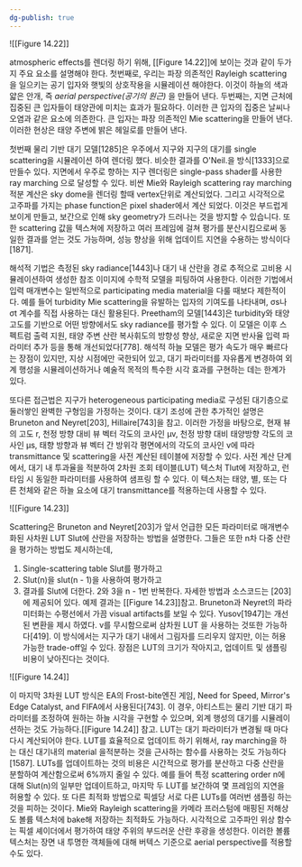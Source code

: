 ```yaml
---
dg-publish: true
---
```


![[Figure 14.22]]

atmospheric effects를 렌더링 하기 위해, [[Figure 14.22]]에 보이는 것과 같이 두가지 주요 요소를 설명해야 한다. 첫번째로, 우리는 파장 의존적인 Rayleigh scattering을 일으키는 공기 입자와 햇빛의 상호작용을 시뮬레이션 해야한다. 이것이 하늘의 색과 얇은 안개, 즉 *aerial perspective(공기의 원근)* 을 만들어 낸다. 두번째는, 지면 근처에 집중된 큰 입자들이 태양관에 미치는 효과가 필요하다. 이러한 큰 입자의 집중은 날씨나 오염과 같은 요소에 의존한다. 큰 입자는 파장 의존적인 Mie scattering을 만들어 낸다. 이러한 현상은 태양 주변에 밝은 헤일로를 만들어 낸다.

첫번째 물리 기반 대기 모델\[1285]은 우주에서 지구와 지구의 대기를 single scattering을 시뮬레이션 하여 렌더링 했다. 비슷한 결과를 O'Neil.을 방식\[1333]으로 만들수 있다. 지면에서 우주로 향하는 지구 렌더링은 single-pass shader를 사용한 ray marching 으로 달성할 수 있다. 비싼 Mie와 Rayleigh scattering ray marching 적분 계산은 sky dome을 렌더링 할때 vertex단위로 계산되었다. 그리고 시각적으로 고주파를 가지는 phase function은 pixel shader에서 계산 되었다. 이것은 부드럽게 보이게 만들고, 보간으로 인해 sky geometry가 드러나는 것을 방지할 수 있습니다. 또한 scattering 값을 텍스쳐에 저장하고 여러 프레임에 걸쳐 평가를 분산시킴으로써 동일한 결과를 얻는 것도 가능하며, 성능 향상을 위해 업데이트 지연을 수용하는 방식이다\[1871].

해석적 기법은 측정된 sky radiance\[1443]나 대기 내 산란을 경로 추적으로 고비용 시뮬레이션하여 생성한 참조 이미지에 수학적 모델을 피팅하여 사용한다. 이러한 기법에서 입력 매개변수는 일반적으로 participating media material을 다룰 때보다 제한적이다. 예를 들어 turbidity Mie scattering을 유발하는 입자의 기여도를 나타내며, σs나 σt 계수를 직접 사용하는 대신 활용된다. Preetham의 모델\[1443]은 turbidity와 태양 고도를 기반으로 어떤 방향에서도 sky radiance를 평가할 수 있다. 이 모델은 이후 스펙트럼 출력 지원, 태양 주변 산란 복사휘도의 방향성 향상, 새로운 지면 반사율 입력 파라미터 추가 등을 통해 개선되었다\[778]. 해석적 하늘 모델은 평가 속도가 매우 빠르다는 장점이 있지만, 지상 시점에만 국한되어 있고, 대기 파라미터를 자유롭게 변경하여 외계 행성을 시뮬레이션하거나 예술적 목적의 특수한 시각 효과를 구현하는 데는 한계가 있다.

또다른 접근법은 지구가 heterogeneous participating media로 구성된 대기층으로 둘러쌓인 완벽한 구형임을 가정하는 것이다. 대기 조성에 관한 추가적인 설명은 Bruneton and Neyret\[203], Hillaire\[743]을 참고. 이러한 가정을 바탕으로, 현재 뷰의 고도 r,  천정 방향 대비 뷰 벡터 각도의 코사인 µv, 천정 방향 대비 태양방향 각도의 코사인 µs, 태향 방향과 뷰 벡터 간 방위각 평면에서의 각도의 코사인 v에 따라 transmittance 및 scattering을 사전 계산된 테이블에 저장할 수 있다. 사전 계산 단계에서, 대기 내 투과율을 적분하여 2차원 조회 테이블(LUT) 텍스처 Tlut에 저장하고, 런타임 시 동일한 파라미터를 사용하여 샘프링 할 수 있다. 이 텍스처는 태양, 별, 또는 다른 천체와 같은 하늘 요소에 대기 transmittance를 적용하는데 사용할 수 있다.

![[Figure 14.23]]

Scattering은 Bruneton and Neyret\[203]가 앞서 언급한 모든 파라미터로 매개변수화된 사차원 LUT Slut에 산란을 저장하는 방법을 설명한다. 그들은 또한 n차 다중 산란을 평가하는 방법도 제시하는데, 
1. Single-scattering table Slut를 평가하고
2. Slut(n)을 slut(n - 1)을 사용하여 평가하고
3. 결과를 Slut에 더한다.
2와 3을 n - 1번 반복한다. 자세한 방법과 소스코드는 \[203]에 제공되어 있다. 예제 결과는 [[Figure 14.23]]참고. Bruneton과 Neyret의 파라미터화는 수평선에서 가끔 visual artifacts를 보일 수 있다. Yusov\[1947]는 개선된 변환을 제시 하였다. v를 무시함으로써 삼차원 LUT 을 사용하는 것또한 가능하다\[419]. 이 방식에서는 지구가 대기 내에서 그림자를 드리우지 않지만, 이는 허용 가능한 trade-off일 수 있다. 장점은 LUT의 크기가 작아지고, 업데이트 및 샘플링 비용이 낮아진다는 것이다.

![[Figure 14.24]]

이 마지막 3차원 LUT 방식은 EA의 Frost-bite엔진 게임, Need for Speed, Mirror's Edge Catalyst, and FIFA에서 사용된다\[743]. 이 경우, 아티스트는 물리 기반 대기 파라미터를 조정하여 원하는 하늘 시각을 구현할 수 있으며, 외계 행성의 대기를 시뮬레이션하는 것도 가능하다.[[Figure 14.24]] 참고. LUT는 대기 파라미터가 변경될 때 마다 다시 계산되어야 한다. LUT를 효율적으로 업데이트 하기 위해서, ray marching을 하는 대신 대기내의 material 을적분하는 것을 근사하는 함수를 사용하는 것도 가능하다\[1587]. LUTs를 업데이트하는 것의 비용은 시간적으로 평가를 분산하고 다중 산란을 분할하여 계산함으로써 6%까지 줄일 수 있다. 예를 들어 특정 scattering order n에 대해 Slut(n)의 일부만 업데이트하고, 마지막 두 LUT를 보간하여 몇 프레임의 지연을 허용할 수 있다. 또 다른 최적화 방법으로 픽셀당 서로 다른 LUTs를 여러번 샘플링 하는 것을 피하는 것이다. Mie와 Rayleigh scattering을 카메라 프러스텀에 매핑된 저해상도 볼륨 텍스처에 bake해 저장하는 최적화도 가능하다. 시각적으로 고주파인 위상 함수는 픽셀 셰이더에서 평가하여 태양 주위의 부드러운 산란 후광을 생성한다. 이러한 볼륨 텍스처는 장면 내 투명한 객체들에 대해 버텍스 기준으로 aerial perspective를 적용할 수도 있다.